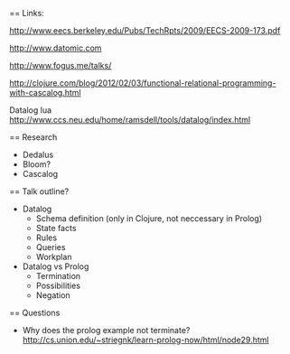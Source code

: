 == Links:

http://www.eecs.berkeley.edu/Pubs/TechRpts/2009/EECS-2009-173.pdf

http://www.datomic.com

http://www.fogus.me/talks/

http://clojure.com/blog/2012/02/03/functional-relational-programming-with-cascalog.html

Datalog lua http://www.ccs.neu.edu/home/ramsdell/tools/datalog/index.html

== Research

* Dedalus
* Bloom?
* Cascalog

== Talk outline?

* Datalog
  * Schema definition (only in Clojure, not neccessary in Prolog)
  * State facts
  * Rules
  * Queries
  * Workplan
* Datalog vs Prolog
  * Termination
  * Possibilities
  * Negation
 
== Questions

* Why does the prolog example not terminate?
  http://cs.union.edu/~striegnk/learn-prolog-now/html/node29.html
